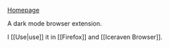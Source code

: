 [Homepage](https://darkreader.org)

A dark mode browser extension.

I [[Use|use]] it in [[Firefox]] and [[Iceraven Browser]].
